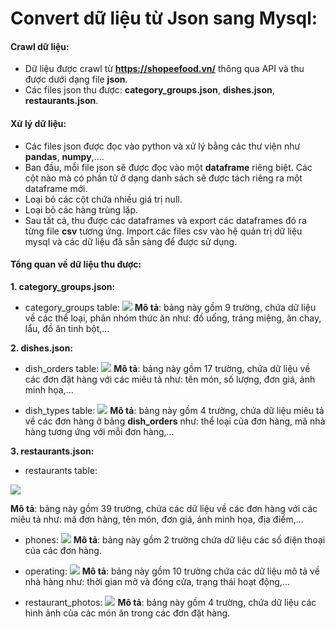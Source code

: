 # Convert dữ liệu từ Json sang Mysql:
#### **Crawl dữ liệu:**
- Dữ liệu được crawl từ **https://shopeefood.vn/** thông qua API và thu được dưới dạng file **json**.
- Các files json thu được: **category_groups.json**, **dishes.json**, **restaurants.json**.

#### Xử lý dữ liệu:

- Các files json được đọc vào python và xử lý bằng các thư viện như **pandas**, **numpy**,.... 
- Ban đầu, mỗi file json sẽ được đọc vào một **dataframe** riêng biệt. Các cột nào mà có phần tử ở dạng danh sách sẽ được tách riêng ra một dataframe mới.
- Loại bỏ các cột chứa nhiều giá trị null.
- Loại bỏ các hàng trùng lặp.
- Sau tất cả, thu được các dataframes và export các dataframes đó ra từng file **csv** tương ứng. Import các files csv vào hệ quản trị dữ liệu mysql và các dữ liệu đã sẵn sàng để được sử dụng.

#### Tổng quan về dữ liệu thu được:
**1. category_groups.json:**
- category_groups table:
![](https://raw.githubusercontent.com/phamtrunghieu131/Bartender/main/category_groups.png)
**Mô tả**: bảng này gồm 9 trường, chứa dữ liệu về các thể loại, phân nhóm thức ăn như: đồ uống, tráng miệng, ăn chay, lẩu, đồ ăn tinh bột,...

**2. dishes.json:**
- dish_orders table:
![](https://raw.githubusercontent.com/phamtrunghieu131/Bartender/main/dish_orderes.png)
**Mô tả**: bảng này gồm 17 trường, chứa dữ liệu về các đơn đặt hàng với các miêu tả như: tên món, số lượng, đơn giá, ảnh minh họa,...

- dish_types table:
![](https://raw.githubusercontent.com/phamtrunghieu131/Bartender/main/dish_types.png)
**Mô tả**: bảng này gồm 4 trường, chứa dữ liệu miêu tả về các đơn hàng ở bảng **dish_orders** như: thể loại của đơn hàng, mã nhà hàng tương ứng với mỗi đơn hàng,...

**3. restaurants.json:**
- restaurants table:

![](https://raw.githubusercontent.com/phamtrunghieu131/Bartender/main/restaurants.png)

**Mô tả**: bảng này gồm 39 trường, chứa các dữ liệu về các đơn hàng với các miêu tả như: mã đơn hàng, tên món, đơn giá, ảnh minh họa, địa điểm,...

- phones:
![](https://raw.githubusercontent.com/phamtrunghieu131/Bartender/main/phones.png)
**Mô tả**: bảng này gồm 2 trường chứa dữ liệu các số điện thoại của các đơn hàng.

- operating:
![](https://raw.githubusercontent.com/phamtrunghieu131/Bartender/main/operating.png)
**Mô tả**: bảng này gồm 10 trường chứa các dữ liệu mô tả về nhà hàng như: thời gian mở và đóng cửa, trạng thái hoạt động,...

- restaurant_photos:
![](https://raw.githubusercontent.com/phamtrunghieu131/Bartender/main/restaurant_photos.png)
**Mô tả**: bảng này gồm 4 trường, chứa dữ liệu các hình ảnh của các món ăn trong các đơn đặt hàng.

